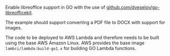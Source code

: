 
Enable libreoffice support in GO with the use of [github.com/dveselov/go-libreofficekit](https://github.com/dveselov/go-libreofficekit).

The example should support converting a PDF file to DOCX with support for images.

The code to be deployed to AWS Lambda and therefore needs to be built using the base AWS Amazon Linux. 
AWS provides the base image `lambci/lambda:build-go1.x` for building GO Lambda functions. 
